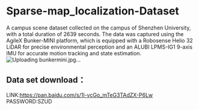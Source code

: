 # Sparse-map_localization-Dataset
A campus scene dataset collected on the campus of Shenzhen University, with a total duration of 2639 seconds. The data was captured using the AgileX Bunker-MINI platform, which is equipped with a Robosense Helio 32 LiDAR for precise environmental perception and an ALUBI LPMS-IG1 9-axis IMU for accurate motion tracking and state estimation.
![Uploading bunkermini.jpg…]()

## Data set download：
LINK:https://pan.baidu.com/s/1l-vcGo_mTeG3TAdZX-P6Lw 
PASSWORD:SZUD 

